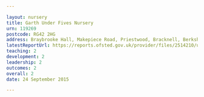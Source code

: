 ```yaml
---

layout: nursery
title: Garth Under Fives Nursery
urn: 119269
postcode: RG42 2HG
address: Braybrooke Hall, Makepiece Road, Priestwood, Bracknell, Berkshire, RG42 2HG
latestReportUrl: https://reports.ofsted.gov.uk/provider/files/2514210/urn/119269.pdf
teaching: 2
development: 2
leadership: 2
outcomes: 2
overall: 2
date: 24 September 2015

---
```

